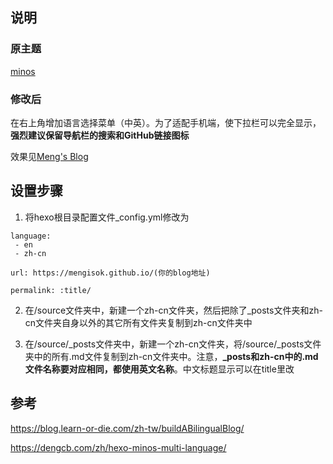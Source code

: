 ## 说明

### 原主题  
[minos](https://github.com/ppoffice/hexo-theme-minos)  

### 修改后  

在右上角增加语言选择菜单（中英）。为了适配手机端，使下拉栏可以完全显示，**强烈建议保留导航栏的搜索和GitHub链接图标**  

效果见[Meng's Blog](https://mengisok.github.io/)

## 设置步骤  

1. 将hexo根目录配置文件_config.yml修改为

```
language: 
 - en
 - zh-cn

url: https://mengisok.github.io/(你的blog地址)

permalink: :title/ 
```

2. 在/source文件夹中，新建一个zh-cn文件夹，然后把除了_posts文件夹和zh-cn文件夹自身以外的其它所有文件夹复制到zh-cn文件夹中  

3. 在/source/_posts文件夹中，新建一个zh-cn文件夹，将/source/_posts文件夹中的所有.md文件复制到zh-cn文件夹中。注意，**_posts和zh-cn中的.md文件名称要对应相同，都使用英文名称**。中文标题显示可以在title里改  

## 参考  

https://blog.learn-or-die.com/zh-tw/buildABilingualBlog/  

https://dengcb.com/zh/hexo-minos-multi-language/
